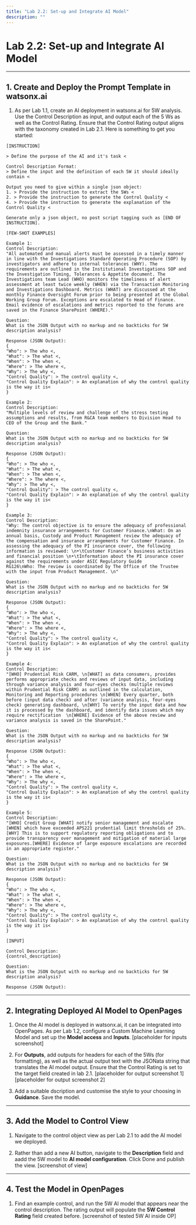 ```yaml
---
title: "Lab 2.2: Set-up and Integrate AI Model"
description: ""
---
```


# Lab 2.2: Set-up and Integrate AI Model

---

## 1. Create and Deploy the Prompt Template in watsonx.ai

1. As per Lab 1.1, create an AI deployment in watsonx.ai for 5W analysis. Use the Control Description as input, and output each of the 5 Ws as well as the Control Rating. Ensure that the Control Rating output aligns with the taxonomy created in Lab 2.1. Here is something to get you started:

``` 
[INSTRUCTION]

> Define the purpose of the AI and it's task <

Control Description Format:
> Define the input and the definition of each 5W it should ideally contain <

Output you need to give within a single json object:
1. > Provide the instruction to extract the 5Ws <
2. > Provide the instruction to generate the Control Quality < 
4. > Provide the instruction to generate the explanation of the Control Quality <

Generate only a json object, no post script tagging such as [END OF INSTRUCTION].

[FEW-SHOT EXAMPLES]

Example 1:
Control Description:
"All automated and manual alerts must be assessed in a timely manner in line with the Investigations Standard Operating Procedure (SOP) by investigators and adhere to internal tolerances (WHY). The requirements are outlined in the Institutional Investigations SOP and the Investigation Timing, Tolerances & Appetite document. The Investigations team Lead (WHO) monitors the timeliness of alert assessment at least twice weekly (WHEN) via the Transaction Monitoring and Investigations Dashboard. Metrics (WHAT) are discussed at the monthly Finance Oversight Forum prior to being presented at the Global Working Group Forum. Exceptions are escalated to Head of Finance. Email evidence of escalations and metrics reported to the forums are saved in the Finance SharePoint (WHERE)."

Question:
What is the JSON Output with no markup and no backticks for 5W description analysis?

Response (JSON Output):
{
"Who": > The who <,
"What": > The what <,
"When": > The when <,
"Where": > The where <,
"Why": > The why <,
"Control Quality": > The control quality <,
"Control Quality Explain": > An explanation of why the control quality is the way it is<
}

Example 2:
Control Description:
"Multiple levels of review and challenge of the stress testing assumptions and results, from R&CA team members to Division Head to CEO of the Group and the Bank."

Question:
What is the JSON Output with no markup and no backticks for 5W description analysis?

Response (JSON Output):
{
"Who": > The who <,
"What": > The what <,
"When": > The when <,
"Where": > The where <,
"Why": > The why <,
"Control Quality": > The control quality <,
"Control Quality Explain": > An explanation of why the control quality is the way it is<
}

Example 3:
Control Description:
"Why: The control objective is to ensure the adequacy of professional indemnity insurance arrangements for Customer Finance.\nWhat: On an annual basis, Custody and Product Management review the adequacy of the compensation and insurance arrangements for Customer Finance. In assessing the adequacy of the PI insurance cover, the following information is reviewed: \n•\tCustomer Finance’s business activities and financial position \n•\tInformation about the PI insurance cover against the requirements under ASIC Regulatory Guide
RG126\nWho: The review is coordinated by The Office of the Trustee with the input from Product Management. \n" 

Question:
What is the JSON Output with no markup and no backticks for 5W description analysis?

Response (JSON Output):
{
"Who": > The who <,
"What": > The what <,
"When": > The when <,
"Where": > The where <,
"Why": > The why <,
"Control Quality": > The control quality <,
"Control Quality Explain": > An explanation of why the control quality is the way it is<
}

Example 4:
Control Description:
"[WHO] Prudential Risk CARM, \n[WHAT] as data consumers, provides performs appropriate checks and reviews of input data, including through variance analysis and four-eyes checks (multiple reviews within Prudential Risk CARM) as outlined in the calculation, Monitoring and Reporting procedures \n[WHEN] Every quarter, both before (input data check) and after (variance analysis, four-eyes check) generating dashboard, \n[WHY] To verify the input data and how it is processed by the dashboard, and identify data issues which may require rectification  \n[WHERE] Evidence of the above review and variance analysis is saved in the SharePoint."

Question:
What is the JSON Output with no markup and no backticks for 5W description analysis?

Response (JSON Output):
{
"Who": > The who <,
"What": > The what <,
"When": > The when <,
"Where": > The where <,
"Why": > The why <,
"Control Quality": > The control quality <,
"Control Quality Explain": > An explanation of why the control quality is the way it is<
}

Example 5:
Control Description:
"[WHO] Credit Group [WHAT] notify senior management and escalate [WHEN] which have exceeded APS221 prudential limit thresholds of 25%. [WHY] This is to support regulatory reporting obligations and to provide transparency over management and mitigation of material large exposures.[WHERE] Evidence of large exposure escalations are recorded in an appropriate register."

Question:
What is the JSON Output with no markup and no backticks for 5W description analysis?

Response (JSON Output):
{
"Who": > The who <,
"What": > The what <,
"When": > The when <,
"Where": > The where <,
"Why": > The why <,
"Control Quality": > The control quality <,
"Control Quality Explain": > An explanation of why the control quality is the way it is<
}

[INPUT]

Control Description:
{control_description}

Question:
What is the JSON Output with no markup and no backticks for 5W description analysis?

Response (JSON Output):
```

---

## 2. Integrating Deployed AI Model to OpenPages

1. Once the AI model is deployed in watsonx.ai, it can be integrated into OpenPages. As per Lab 1.2, configure a Custom Machine Learning Model and set up the **Model access** and **Inputs**. 
[placeholder for inputs screenshot]

2. For **Outputs**, add outputs for headers for each of the 5Ws (for formatting), as well as the actual output text with the JSONata string that translates the AI model output. Ensure that the Control Rating is set to the target field created in lab 2.1. 
[placeholder for output screenshot 1]
[placeholder for output screenshot 2]

3. Add a suitable dscription and customise the style to your choosing in **Guidance**. Save the model.

---

## 3. Add the Model to Control View 

1. Navigate to the control object view as per Lab 2.1 to add the AI model we deployed.

2. Rather than add a new AI button, navigate to the **Description** field and aadd the 5W model to **AI model configuration**. Click Done and publish the view.
[screenshot of view]

---

## 4. Test the Model in OpenPages

1. Find an example control, and run the 5W AI model that appears near the control description. The rating output will populate the **5W Control Rating** field created before.
[screenshot of tested 5W AI inside OP]